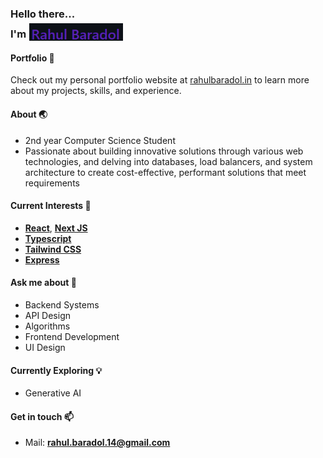 <h3>
   Hello there...  <br>
   I'm
   <img src="./assets/rahulbaradol2.png" style="position: relative; width: 150px; left: 1px; top: 5px;">
   <!-- <span style="color: rgb(91, 33, 182)">
      Rahul Baradol
   </span> -->
  <br>
</h3>

<!--
- 🔭 I’m currently working on ...
- 🌱 I’m currently learning ...
- 👯 I’m looking to collaborate on ...
- 🤔 I’m looking for help with ...
- 💬 Ask me about ...
- 📫 How to reach me: ...
- 😄 Pronouns: ...
- ⚡ Fun fact: ...
-->

#### Portfolio 🌟

Check out my personal portfolio website at [rahulbaradol.in](https://rahulbaradol.in) to learn more about my projects, skills, and experience.

#### About 🌏
- 2nd year Computer Science Student
- Passionate about building innovative solutions through various web technologies, and delving into databases, load balancers, and system architecture to create cost-effective, performant solutions that meet requirements

#### Current Interests 🌱
- **[React](https://reactjs.org)**, **[Next JS](https://nextjs.org/)**
- **[Typescript](https://www.typescriptlang.org/)**
- **[Tailwind CSS](https://tailwindcss.com)**
- **[Express](https://expressjs.com/)**

#### Ask me about 💬
- Backend Systems
- API Design
- Algorithms
- Frontend Development
- UI Design

#### Currently Exploring 💡
- Generative AI

#### Get in touch 📫
- Mail: **rahul.baradol.14@gmail.com**